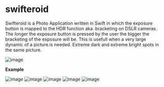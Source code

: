 # swifteroid

Swifteroid is a Photo Application written in Swift in which the exposure button is mapped to the HDR function aka. bracketing on DSLR cameras. The longer the exposure button is pressed by the user the bigger the bracketing of the exposure will be. This is usefull when a very large dynamic of a picture is needed. Extreme dark and extreme bright spots in the same picture.


![image](https://raw.githubusercontent.com/eugenpirogoff/swifteroid/master/images/IMG_2456.jpg)


**Example**

![image](https://raw.githubusercontent.com/eugenpirogoff/swifteroid/master/images/IMG_2457.jpg)
![image](https://raw.githubusercontent.com/eugenpirogoff/swifteroid/master/images/IMG_2458.jpg)
![image](https://raw.githubusercontent.com/eugenpirogoff/swifteroid/master/images/IMG_2459.jpg)
![image](https://raw.githubusercontent.com/eugenpirogoff/swifteroid/master/images/IMG_2460.jpg)
![image](https://raw.githubusercontent.com/eugenpirogoff/swifteroid/master/images/IMG_2461.jpg)
